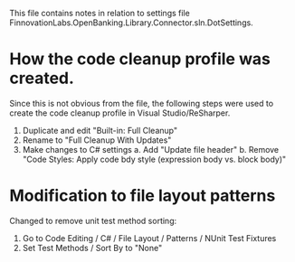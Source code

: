 This file contains notes in relation to settings file FinnovationLabs.OpenBanking.Library.Connector.sln.DotSettings.

# How the code cleanup profile was created.

Since this is not obvious from the file, the following steps were used to create the code cleanup profile in Visual Studio/ReSharper.

1. Duplicate and edit "Built-in: Full Cleanup"
2. Rename to "Full Cleanup With Updates"
2. Make changes to C# settings
    a. Add "Update file header"
    b. Remove "Code Styles: Apply code bdy style (expression body vs. block body)"

# Modification to file layout patterns

Changed to remove unit test method sorting:

1. Go to Code Editing / C# / File Layout / Patterns / NUnit Test Fixtures
2. Set Test Methods / Sort By to "None"
